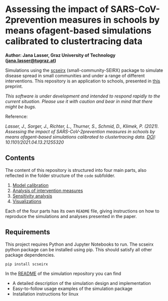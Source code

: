 # Assessing the impact of SARS-CoV-2prevention measures in schools by means ofagent-based simulations calibrated to clustertracing data
**Author: Jana Lasser, Graz University of Technology (jana.lasser@tugraz.at)**

Simulations using the [scseirx](https://pypi.org/project/scseirx/) (small-community-SEIRX) package to simulate disease spread in small communities and under a range of different interventions. This repository is an application to schools, presented in [this](https://doi.org/10.1101/2021.04.13.21255320) preprint.

*This software is under development and intended to respond rapidly to the current situation. Please use it with caution and bear in mind that there might be bugs.*


Reference:  

_Lasser, J., Sorger, J., Richter, L., Thurner, S., Schmid, D., Klimek, P. (2021). Assessing the impact of SARS-CoV-2prevention measures in schools by means ofagent-based simulations calibrated to clustertracing data. [DOI](https://doi.org/10.1101/2021.04.13.21255320): 10.1101/2021.04.13.21255320_

## Contents
The content of this repository is structured into four main parts, also reflected in the folder structure of the ```code``` subfolder.
1. [Model calibration](https://github.com/JanaLasser/school_SEIRX/tree/main/code/calibration)
2. [Analysis of intervention measures](https://github.com/JanaLasser/school_SEIRX/tree/main/code/intervention_measures)
3. [Sensitivity analysis](https://github.com/JanaLasser/school_SEIRX/tree/main/code/sensitivity_analysis)
4. [Visualizations](https://github.com/JanaLasser/school_SEIRX/tree/main/code/visualizations)

Each of the four parts has its own ```README``` file, giving instructions on how to reproduce the simulations and analyses presented in the paper.

## Requirements
This project requires Python and Jupyter Notebooks to run. The scseirx python package can be installed using pip. This should satisfy all other package dependencies.

```pip install scseirx```

In the [README](https://github.com/JanaLasser/agent_based_COVID_SEIRX) of the simulation repository you can find
* A detailed description of the simulation design and implementation
* Easy-to-follow usage examples of the simulation package
* Installation instructions for linux


